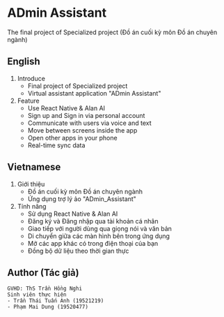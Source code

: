 # ADmin Assistant
The final project of Specialized project (Đồ án cuối kỳ môn Đồ án chuyên ngành)

## English  
1. Introduce 
      - Final project of Specialized project	  
      - Virtual assistant application "ADmin Assistant"  
2. Feature  
      - Use React Native & Alan AI   
      - Sign up and Sign in via personal account  
      - Communicate with users via voice and text  
      - Move between screens inside the app  
      - Open other apps in your phone  
      - Real-time sync data  
   
## Vietnamese
1. Giới thiệu
      - Đồ án cuối kỳ môn Đồ án chuyên ngành                     
      - Ứng dụng trợ lý ảo "ADmin_Assistant"  
2. Tính năng  
      - Sử dụng React Native & Alan AI    
      - Đăng ký và Đăng nhập qua tài khoản cá nhân  
      - Giao tiếp với người dùng qua giọng nói và văn bản  
      - Di chuyển giữa các màn hình bên trong ứng dụng  
      - Mở các app khác có trong điện thoại của bạn  
      - Đồng bộ dữ liệu theo thời gian thực   

## Author (Tác giả)  
    GVHD: ThS Trần Hồng Nghi 
    Sinh viên thực hiện
    - Trần Thái Tuấn Anh (19521219)
    - Phạm Mai Dung (19520477)
